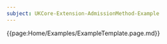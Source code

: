 ```yaml
---
subject: UKCore-Extension-AdmissionMethod-Example
---
```

{{page:Home/Examples/ExampleTemplate.page.md}}